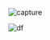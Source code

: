 ![capture](https://user-images.githubusercontent.com/40248466/41381530-b2669bde-6f81-11e8-9f29-22d87981ee53.PNG)

![df](https://user-images.githubusercontent.com/40248466/41382316-16ed8556-6f85-11e8-9106-114996b468a4.PNG)


